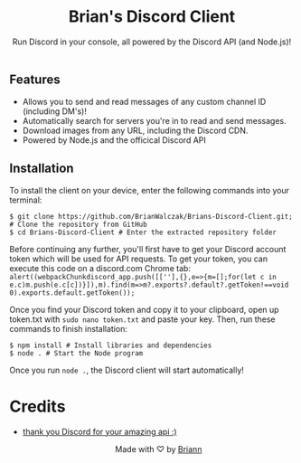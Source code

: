 <h1 align="center">Brian's Discord Client</h1>

<p align="center">Run Discord in your console, all powered by the Discord API (and Node.js)!<br><br></p>

## Features
- Allows you to send and read messages of any custom channel ID (including DM's)!
- Automatically search for servers you're in to read and send messages.
- Download images from any URL, including the Discord CDN.
- Powered by Node.js and the officical Discord API

## Installation
To install the client on your device, enter the following commands into your terminal:

```
$ git clone https://github.com/BrianWalczak/Brians-Discord-Client.git; # Clone the repository from GitHub
$ cd Brians-Discord-Client # Enter the extracted repository folder
```

Before continuing any further, you'll first have to get your Discord account token which will be used for API requests.
To get your token, you can execute this code on a discord.com Chrome tab: `alert((webpackChunkdiscord_app.push([[''],{},e=>{m=[];for(let c in e.c)m.push(e.c[c])}]),m).find(m=>m?.exports?.default?.getToken!==void 0).exports.default.getToken());`

Once you find your Discord token and copy it to your clipboard, open up token.txt with `sudo nano token.txt` and paste your key. Then, run these commands to finish installation: 
```
$ npm install # Install libraries and dependencies
$ node . # Start the Node program
```
Once you run ``node .``, the Discord client will start automatically!


# Credits
- [thank you Discord for your amazing api :)](https://discord.com)

  <p align="center">Made with ♡ by <a href="https://www.brianwalczak.com">Briann</a></p>

